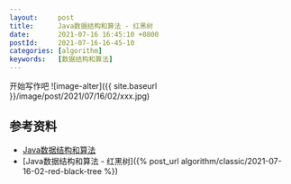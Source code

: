 ```yaml
---
layout:     post
title:      Java数据结构和算法 - 红黑树
date:       2021-07-16 16:45:10 +0800
postId:     2021-07-16-16-45-10
categories: [algorithm]
keywords:   [数据结构和算法]
---
```


开始写作吧
![image-alter]({{ site.baseurl }}/image/post/2021/07/16/02/xxx.jpg)

## 参考资料

* [Java数据结构和算法](https://book.douban.com/subject/1144007/)
* [Java数据结构和算法 - 红黑树]({% post_url algorithm/classic/2021-07-16-02-red-black-tree %})
